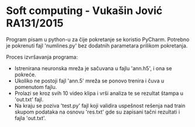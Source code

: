 # Soft computing - Vukašin Jović RA131/2015

Program pisam u python-u za čije pokretanje se koristio PyCharm. Potrebno je pokrenuti fajl 'numlines.py' bez dodatnih parametara prilikom pokretanja.

Proces izvršavanja programa:
- Istrenirana neuronska mreža je sačuvana u fajlu 'ann.h5', i ona se pokreće.
- Ukoliko ne postoji fajl 'ann.5' mreža se ponovo trenira i čuva u pomenutom fajlu.
- Prolazi se kroz svih 10 video klipa i vrši analiza te se rezultat štampa u 'out.txt' fajl.
- Na kraju se poziva 'test.py' fajl koji validira uspešnost rešenja nad train skupom podataka na osnovu 'res.txt' gde su zapisani tačni rezultati i fajla 'out.txt'.